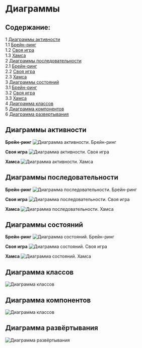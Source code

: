 # Диаграммы
## Содержание:
1 [Диаграммы активности](#activity)\
1.1 [Брейн-ринг](#activity_br)\
1.2 [Своя игра](#activity_si)\
1.3 [Хамса](#activity_h)\
2 [Диаграммы последовательности](#sequence)\
2.1 [Брейн-ринг](#sequence_br)\
2.2 [Своя игра](#sequence_si)\
2.3 [Хамса](#sequence_h)\
3 [Диаграммы состояний](#sm)\
3.1 [Брейн-ринг](#sm_br)\
3.2 [Своя игра](#sm_si)\
3.3 [Хамса](#sm_h)\
4 [Диаграмма классов](#class)\
5 [Диаграмма компонентов](#component)\
6 [Диаграмма развертывания](#deployment)


<a name="activity"/>

## Диаграммы активности

<a name="activity_br"/>

**Брейн-ринг**
![Диаграмма активности. Брейн-ринг](https://github.com/AndreiP88/Mind-games/blob/master/Documents/Diagramms/Images/ActD_1.png)

<a name="activity_si"/>

**Своя игра**
![Диаграмма активности. Своя игра](https://github.com/AndreiP88/Mind-games/blob/master/Documents/Diagramms/Images/ActD_2.png)

<a name="activity_h"/>

**Хамса**
![Диаграмма активности. Хамса](https://github.com/AndreiP88/Mind-games/blob/master/Documents/Diagramms/Images/ActD_3.png)

<a name="sequence"/>

## Диаграммы последовательности

<a name="sequence_br"/>

**Брейн-ринг**
![Диаграмма последовательности. Брейн-ринг](https://github.com/AndreiP88/Mind-games/blob/master/Documents/Diagramms/Images/SD_1.png)

<a name="sequence_si"/>

**Своя игра**
![Диаграмма последовательности. Своя игра](https://github.com/AndreiP88/Mind-games/blob/master/Documents/Diagramms/Images/SD_2.png)


<a name="sequence_h"/>

**Хамса**
![Диаграмма последовательности. Хамса](https://github.com/AndreiP88/Mind-games/blob/master/Documents/Diagramms/Images/SD_3.png)

<a name="sm"/>

## Диаграммы состояний

<a name="sm_br"/>

**Брейн-ринг**
![Диаграмма состояний. Брейн-ринг](https://github.com/AndreiP88/Mind-games/blob/master/Documents/Diagramms/Images/SM_1.png)

<a name="sm_si"/>

**Своя игра**
![Диаграмма состояний. Своя игра](https://github.com/AndreiP88/Mind-games/blob/master/Documents/Diagramms/Images/SM_2.png)


<a name="sm_h"/>

**Хамса**
![Диаграмма состояний. Хамса](https://github.com/AndreiP88/Mind-games/blob/master/Documents/Diagramms/Images/SM_3.png)

<a name="class"/>

## Диаграмма классов
![Диаграмма классов](https://github.com/AndreiP88/Mind-games/blob/master/Documents/Diagramms/Images/ClassD.png)

<a name="component"/>

## Диаграмма компонентов
![Диаграмма классов](https://github.com/AndreiP88/Mind-games/blob/master/Documents/Diagramms/Images/CompD.png)

<a name="component"/>

## Диаграмма развёртывания
![Диаграмма развёртывания](https://github.com/AndreiP88/Mind-games/blob/master/Documents/Diagramms/Images/DD.png)
